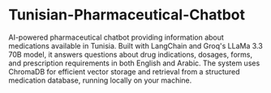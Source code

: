 # Tunisian-Pharmaceutical-Chatbot

AI-powered pharmaceutical chatbot providing information about medications available in Tunisia. Built with LangChain and Groq's LLaMa 3.3 70B model, it answers questions about drug indications, dosages, forms, and prescription requirements in both English and Arabic. The system uses ChromaDB for efficient vector storage and retrieval from a structured medication database, running locally on your machine.

